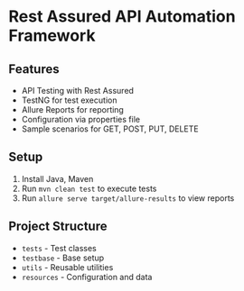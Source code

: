 # Rest Assured API Automation Framework

## Features
- API Testing with Rest Assured
- TestNG for test execution
- Allure Reports for reporting
- Configuration via properties file
- Sample scenarios for GET, POST, PUT, DELETE

## Setup
1. Install Java, Maven
2. Run `mvn clean test` to execute tests
3. Run `allure serve target/allure-results` to view reports

## Project Structure
- `tests` - Test classes
- `testbase` - Base setup
- `utils` - Reusable utilities
- `resources` - Configuration and data
